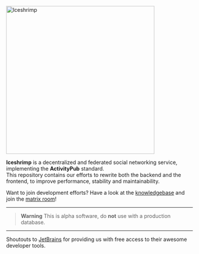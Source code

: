 <p><img src="/iceshrimp/iceshrimp/media/branch/dev/assets/logo.png" alt="Iceshrimp" width="400px"></p>
<p><strong>Iceshrimp</strong> is a decentralized and federated social networking service, implementing the <strong>ActivityPub</strong> standard.<br>
This repository contains our efforts to rewrite both the backend and the frontend, to improve performance, stability and maintainability.</p>

Want to join development efforts? Have a look at the [knowledgebase](https://kb.iceshrimp.dev) and join the [matrix room](https://matrix.to/#/%23iceshrimp-dev:161.rocks)!

---

> **Warning**
> This is alpha software, do **not** use with a production database.

---

Shoutouts to [JetBrains](https://jb.gg/OpenSourceSupport) for providing us with free access to their awesome developer tools.
